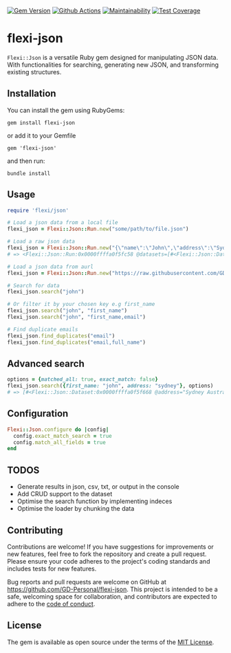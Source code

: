 [![Gem Version](https://img.shields.io/gem/v/flexi-json.svg)](https://rubygems.org/gems/flexi-json)
[![Github Actions](https://github.com/GD-Personal/flexi-json/actions/workflows/ci.yml/badge.svg)](https://github.com/GD-Personal/flexi-json/actions)
[![Maintainability](https://api.codeclimate.com/v1/badges/bd14f8a5a0c7575d2ac2/maintainability)](https://codeclimate.com/github/GD-Personal/flexi-json/maintainability)
[![Test Coverage](https://api.codeclimate.com/v1/badges/bd14f8a5a0c7575d2ac2/test_coverage)](https://codeclimate.com/github/GD-Personal/flexi-json/test_coverage)

# flexi-json

`Flexi::Json` is a versatile Ruby gem designed for manipulating JSON data. With functionalities for searching, generating new JSON, and transforming existing structures.

## Installation

You can install the gem using RubyGems:
```
gem install flexi-json
```

or add it to your Gemfile
```
gem 'flexi-json'
```

and then run:
```
bundle install
```

## Usage
```ruby
require 'flexi/json'

# Load a json data from a local file
flexi_json = Flexi::Json::Run.new("some/path/to/file.json")

# Load a raw json data
flexi_json = Flexi::Json::Run.new("{\"name\":\"John\",\"address\":\"Sydney Australia\"}")
# => <Flexi::Json::Run:0x0000ffffa0f5fc58 @datasets=[#<Flexi::Json::Dataset:0x0000ffffa0f5f668 @address="Sydney Australia", @attributes={:name=>"John", :address=>"Sydney Australia"}, @name="John", @searchable_fields=["name", "address"]>]>

# Load a json data from aurl
flexi_json = Flexi::Json::Run.new("https://raw.githubusercontent.com/GD-Personal/flexi-json/main/spec/data/dataset.json")

# Search for data
flexi_json.search("john")

# Or filter it by your chosen key e.g first_name
flexi_json.search("john", "first_name")
flexi_json.search("john", "first_name,email")

# Find duplicate emails
flexi_json.find_duplicates("email")
flexi_json.find_duplicates("email,full_name")
```

## Advanced search
```ruby
options = {matched_all: true, exact_match: false}
flexi_json.search({first_name: "john", address: "sydney"}, options)
# => [#<Flexi::Json::Dataset:0x0000ffffa0f5f668 @address="Sydney Australia", @attributes={:name=>"John", :address=>"Sydney Australia"}, @name="John", @searchable_fields=["name", "address"]>]
```

## Configuration
```ruby
Flexi::Json.configure do |config|
  config.exact_match_search = true
  config.match_all_fields = true
end
```

## TODOS
- Generate results in json, csv, txt, or output in the console
- Add CRUD support to the dataset
- Optimise the search function by implementing indeces 
- Optimise the loader by chunking the data

## Contributing
Contributions are welcome! If you have suggestions for improvements or new features, feel free to fork the repository and create a pull request. Please ensure your code adheres to the project's coding standards and includes tests for new features.

Bug reports and pull requests are welcome on GitHub at https://github.com/GD-Personal/flexi-json. This project is intended to be a safe, welcoming space for collaboration, and contributors are expected to adhere to the [code of conduct](https://github.com/GD-Personal/flexi-json/blob/main/CODE_OF_CONDUCT.md).

## License

The gem is available as open source under the terms of the [MIT License](https://opensource.org/licenses/MIT).
